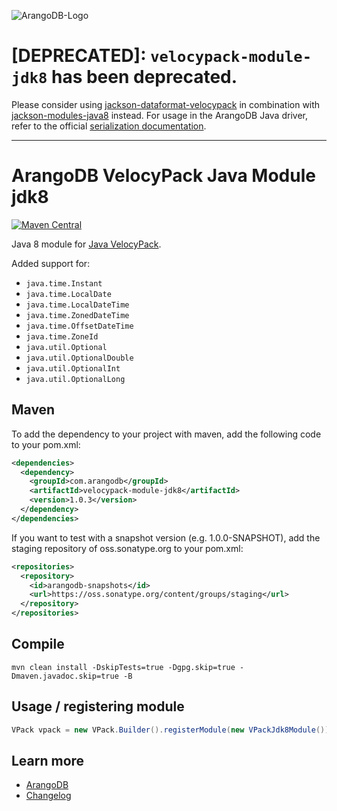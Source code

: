 ![ArangoDB-Logo](https://www.arangodb.com/docs/assets/arangodb_logo_2016_inverted.png)

# [DEPRECATED]: `velocypack-module-jdk8` has been deprecated.

Please consider using [jackson-dataformat-velocypack](https://github.com/arangodb/jackson-dataformat-velocypack)
in combination with [jackson-modules-java8](https://github.com/FasterXML/jackson-modules-java8) instead. For usage in
the ArangoDB Java driver, refer to the
official [serialization documentation](https://www.arangodb.com/docs/stable/drivers/java-reference-serialization.html).

---

# ArangoDB VelocyPack Java Module jdk8

[![Maven Central](https://maven-badges.herokuapp.com/maven-central/com.arangodb/velocypack-module-jdk8/badge.svg)](https://maven-badges.herokuapp.com/maven-central/com.arangodb/velocypack-module-jdk8)

Java 8 module for [Java VelocyPack](https://github.com/arangodb/java-velocypack).

Added support for:

- `java.time.Instant`
- `java.time.LocalDate`
- `java.time.LocalDateTime`
- `java.time.ZonedDateTime`
- `java.time.OffsetDateTime`
- `java.time.ZoneId`
- `java.util.Optional`
- `java.util.OptionalDouble`
- `java.util.OptionalInt`
- `java.util.OptionalLong`

## Maven

To add the dependency to your project with maven, add the following code to your pom.xml:

```XML
<dependencies>
  <dependency>
    <groupId>com.arangodb</groupId>
    <artifactId>velocypack-module-jdk8</artifactId>
    <version>1.0.3</version>
  </dependency>
</dependencies>
```

If you want to test with a snapshot version (e.g. 1.0.0-SNAPSHOT), add the staging repository of oss.sonatype.org to your pom.xml:

```XML
<repositories>
  <repository>
    <id>arangodb-snapshots</id>
    <url>https://oss.sonatype.org/content/groups/staging</url>
  </repository>
</repositories>
```

## Compile

```
mvn clean install -DskipTests=true -Dgpg.skip=true -Dmaven.javadoc.skip=true -B
```

## Usage / registering module

```Java
VPack vpack = new VPack.Builder().registerModule(new VPackJdk8Module()).build();
```

## Learn more

- [ArangoDB](https://www.arangodb.com/)
- [Changelog](ChangeLog.md)
